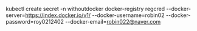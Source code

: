 kubectl create secret -n withoutdocker docker-registry regcred --docker-server=https://index.docker.io/v1/ --docker-username=robin02 --docker-password=roy0212402 --docker-email=robin022@naver.com